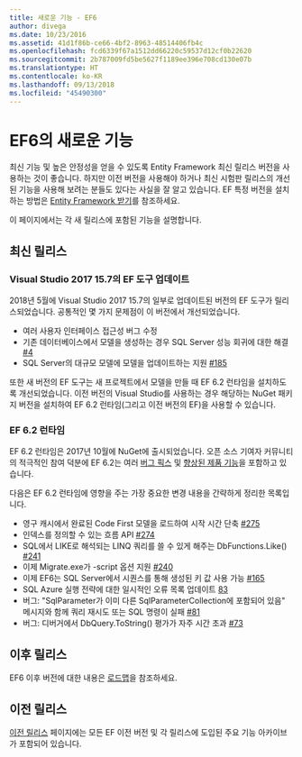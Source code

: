 ```yaml
---
title: 새로운 기능 - EF6
author: divega
ms.date: 10/23/2016
ms.assetid: 41d1f86b-ce66-4bf2-8963-48514406fb4c
ms.openlocfilehash: fcd6339f67a1512dd66220c59537d12cf0b22620
ms.sourcegitcommit: 2b787009fd5be5627f1189ee396e708cd130e07b
ms.translationtype: HT
ms.contentlocale: ko-KR
ms.lasthandoff: 09/13/2018
ms.locfileid: "45490300"
---
```

# <a name="whats-new-in-ef6"></a>EF6의 새로운 기능

최신 기능 및 높은 안정성을 얻을 수 있도록 Entity Framework 최신 릴리스 버전을 사용하는 것이 좋습니다.
하지만 이전 버전을 사용해야 하거나 최신 시험판 릴리스의 개선된 기능을 사용해 보려는 분들도 있다는 사실을 잘 알고 있습니다.
EF 특정 버전을 설치하는 방법은 [Entity Framework 받기](~/ef6/fundamentals/install.md)를 참조하세요.

이 페이지에서는 각 새 릴리스에 포함된 기능을 설명합니다.

## <a name="recent-releases"></a>최신 릴리스

### <a name="ef-tools-update-in-visual-studio-2017-157"></a>Visual Studio 2017 15.7의 EF 도구 업데이트

2018년 5월에 Visual Studio 2017 15.7의 일부로 업데이트된 버전의 EF 도구가 릴리스되었습니다.
공통적인 몇 가지 문제점이 이 버전에서 개선되었습니다.

- 여러 사용자 인터페이스 접근성 버그 수정
- 기존 데이터베이스에서 모델을 생성하는 경우 SQL Server 성능 회귀에 대한 해결 [#4](https://github.com/aspnet/entityframework6/issues/4)
- SQL Server의 대규모 모델에 모델을 업데이트하는 지원 [#185](https://github.com/aspnet/EntityFramework6/issues/185)

또한 새 버전의 EF 도구는 새 프로젝트에서 모델을 만들 때 EF 6.2 런타임을 설치하도록 개선되었습니다. 이전 버전의 Visual Studio를 사용하는 경우 해당하는 NuGet 패키지 버전을 설치하여 EF 6.2 런타임(그리고 이전 버전의 EF)을 사용할 수 있습니다.

### <a name="ef-62-runtime"></a>EF 6.2 런타임

EF 6.2 런타임은 2017년 10월에 NuGet에 출시되었습니다.
오픈 소스 기여자 커뮤니티의 적극적인 참여 덕분에 EF 6.2는 여러 [버그 픽스](https://github.com/aspnet/entityframework6/issues?utf8=%E2%9C%93&q=is%3Aissue%20milestone%3A6.2.0%20is%3Aclosed%20label%3Aclosed-fixed%20-label%3Aarea-tools%20label%3Atype-bug) 및 [향상된 제품 기능](https://github.com/aspnet/entityframework6/issues?utf8=%E2%9C%93&q=is%3Aissue%20milestone%3A6.2.0%20is%3Aclosed%20label%3Aclosed-fixed%20-label%3Aarea-tools%20label%3Atype-enhancement%20)을 포함하고 있습니다.

다음은 EF 6.2 런타임에 영향을 주는 가장 중요한 변경 내용을 간략하게 정리한 목록입니다.

- 영구 캐시에서 완료된 Code First 모델을 로드하여 시작 시간 단축 [#275](https://github.com/aspnet/EntityFramework6/issues/275)
- 인덱스를 정의할 수 있는 흐름 API [#274](https://github.com/aspnet/EntityFramework6/issues/274)
- SQL에서 LIKE로 해석되는 LINQ 쿼리를 쓸 수 있게 해주는 DbFunctions.Like() [#241](https://github.com/aspnet/EntityFramework6/issues/241)
- 이제 Migrate.exe가 -script 옵션 지원 [#240](https://github.com/aspnet/EntityFramework6/issues/240)
- 이제 EF6는 SQL Server에서 시퀀스를 통해 생성된 키 값 사용 가능 [#165](https://github.com/aspnet/EntityFramework6/issues/165)
- SQL Azure 실행 전략에 대한 일시적인 오류 목록 업데이트 [83](https://github.com/aspnet/EntityFramework6/issues/83)
- 버그: "SqlParameter가 이미 다른 SqlParameterCollection에 포함되어 있음" 메시지와 함께 쿼리 재시도 또는 SQL 명령이 실패 [#81](https://github.com/aspnet/EntityFramework6/issues/81)
- 버그: 디버거에서 DbQuery.ToString() 평가가 자주 시간 초과 [#73](https://github.com/aspnet/EntityFramework6/issues/73)

## <a name="future-releases"></a>이후 릴리스

EF6 이후 버전에 대한 내용은 [로드맵](roadmap.md)을 참조하세요.

## <a name="past-releases"></a>이전 릴리스

[이전 릴리스](past-releases.md) 페이지에는 모든 EF 이전 버전 및 각 릴리스에 도입된 주요 기능 아카이브가 포함되어 있습니다.
